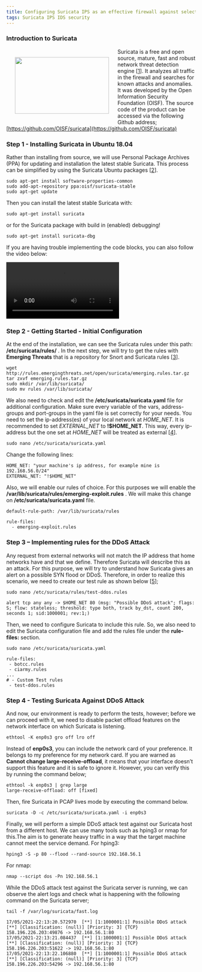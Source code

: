 ```yaml
---
title: Configuring Suricata IPS as an effective firewall against selected security risks
tags: Suricata IPS IDS security
---
```

### Introduction to Suricata

[<img src="https://openisf.files.wordpress.com/2015/05/suricata_logo.jpg" width="250" height="150" style="float:left; padding:23px" />](https://openisf.files.wordpress.com/2015/05/suricata_logo.jpg) Suricata is a free and open source, mature, fast and robust network threat detection engine [[1](https://suricata-ids.org/)]. It analyzes all traffic in the firewall and searches for known attacks and anomalies. It was developed by the Open Information Security Foundation (OISF). The source code of the product can be accessed via the following Github address;
[https://github.com/OISF/suricata](https://github.com/OISF/suricata)


### Step 1 - Installing Suricata in Ubuntu 18.04

Rather than installing from source, we will use Personal Package Archives (PPA) for updating and installation the latest stable Suricata. This process can be simplified by using the Suricata Ubuntu packages [[2](https://redmine.openinfosecfoundation.org/projects/suricata/wiki/Ubuntu_Installation_-_Personal_Package_Archives_(PPA))]. 
```
sudo apt-get install software-properties-common
sudo add-apt-repository ppa:oisf/suricata-stable
sudo apt-get update
```
Then you can install the latest stable Suricata with:
```
sudo apt-get install suricata 
```
or for the Suricata package with build in (enabled) debugging!
```
sudo apt-get install suricata-dbg
```
If you are having trouble implementing the code blocks, you can also follow the video below:

![video1](https://user-images.githubusercontent.com/12282747/118650940-47819300-b7e5-11eb-9c55-52e044fd8d49.mp4)

### Step 2 - Getting Started - Initial Configuration

At the end of the installation, we can see the Suricata rules under this path: **/etc/suricata/rules/** .
In the next step, we will try to get the rules with **Emerging Threats** that is a repository for Snort and Suricata rules [[3](https://hackertarget.com/install-suricata-ubuntu-5-minutes/)].
```
wget http://rules.emergingthreats.net/open/suricata/emerging.rules.tar.gz
tar zxvf emerging.rules.tar.gz
sudo mkdir /var/lib/suricata/
sudo mv rules /var/lib/suricata/
```
We also need to check and edit the **/etc/suricata/suricata.yaml** file for additional configuration. Make sure every variable of the vars, address-groups and port-groups in the yaml file is set correctly for your needs.  You need to set the ip-address(es) of your local network at *HOME_NET*. It is recommended to set *EXTERNAL_NET* to **!$HOME_NET**. This way, every ip-address but the one set at *HOME_NET* will be treated as external [[4](https://redmine.openinfosecfoundation.org/projects/suricata/wiki/Basic_Setup)].
```
sudo nano /etc/suricata/suricata.yaml
```
Change the following lines:
```
HOME_NET: "your machine's ip address, for example mine is 192.168.56.0/24" 
EXTERNAL_NET: "!$HOME_NET"
```
Also, we will enable our rules of choice.  For this purposes we will enable the **/var/lib/suricata/rules/emerging-exploit.rules** . We will make this change on **/etc/suricata/suricata.yaml** file.
```
default-rule-path: /var/lib/suricata/rules

rule-files:
  - emerging-exploit.rules
```
### Step 3 – Implementing rules for the DDoS Attack

Any request from external networks will not match the IP address that home networks have and that we define. Therefore Suricata will describe this as an attack. For this purpose, we will try to understand how Suricata gives an alert on a possible SYN flood or DDoS. Therefore, in order to realize this scenario, we need to create our test rule as shown below [[5](https://kifarunix.com/install-and-setup-suricata-on-ubuntu-18-04/)];
```
sudo nano /etc/suricata/rules/test-ddos.rules
```
```
alert tcp any any -> $HOME_NET 80 (msg: "Possible DDoS attack"; flags: S; flow: stateless; threshold: type both, track by_dst, count 200, seconds 1; sid:1000001; rev:1;)
```
Then, we need to configure Suricata to include this rule. So, we also need to edit the Suricata configuration file and add the rules file under the **rule-files:** section.
```
sudo nano /etc/suricata/suricata.yaml
```
```
rule-files:
 - botcc.rules
 - ciarmy.rules
...
# - Custom Test rules
 - test-ddos.rules
```
### Step 4 - Testing Suricata Against DDoS Attack
And now, our environment is ready to perform the tests, however; before we can proceed with it, we need to disable packet offload features on the network interface on which Suricata is listening.
```
ethtool -K enp0s3 gro off lro off
```
Instead of **enp0s3**, you can include the network card of your preference. It belongs to my preference for my network card. If you are warned as **Cannot change large-receive-offload**, it means that your interface doesn’t support this feature and it is safe to ignore it. However, you can verify this by running the command below;
```
ethtool -k enp0s3 | grep large
large-receive-offload: off [fixed]
```
Then, fire Suricata in PCAP lives mode by executing the command below.
```
suricata -D -c /etc/suricata/suricata.yaml -i enp0s3
```
Finally, we will perform a simple DDoS attack test against our Suricata host from a different host. We can use many tools such as hping3 or nmap for this.The aim is to generate heavy traffic in a way that the target machine cannot meet the service demand.
For hping3:
```
hping3 -S -p 80 --flood --rand-source 192.168.56.1
```
For nmap:
```
nmap --script dos -Pn 192.168.56.1
```
While the DDoS attack test against the Suricata server is running, we can observe the alert logs and check what is happening with the following command on the Suricata server;
```
tail -f /var/log/suricata/fast.log
```
```
17/05/2021-22:13:20.572970  [**] [1:1000001:1] Possible DDoS attack [**] [Classification: (null)] [Priority: 3] {TCP} 158.196.226.203:49876 -> 192.168.56.1:80
17/05/2021-22:13:21.084437  [**] [1:1000001:1] Possible DDoS attack [**] [Classification: (null)] [Priority: 3] {TCP} 158.196.226.203:51622 -> 192.168.56.1:80
17/05/2021-22:13:22.106880  [**] [1:1000001:1] Possible DDoS attack [**] [Classification: (null)] [Priority: 3] {TCP} 158.196.226.203:54296 -> 192.168.56.1:80
```
